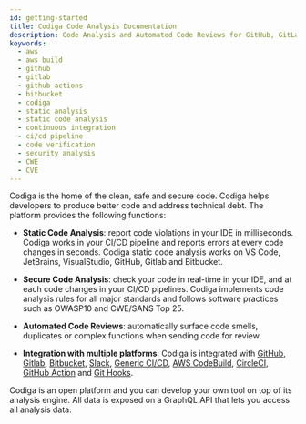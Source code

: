 ```yaml
---
id: getting-started
title: Codiga Code Analysis Documentation
description: Code Analysis and Automated Code Reviews for GitHub, GitLab and Bitbucket. Support for 12+ languages, start for free today.
keywords:
  - aws
  - aws build
  - github
  - gitlab
  - github actions
  - bitbucket
  - codiga
  - static analysis
  - static code analysis
  - continuous integration
  - ci/cd pipeline
  - code verification
  - security analysis
  - CWE
  - CVE
---
```


Codiga is the home of the clean, safe and secure code. Codiga helps developers to produce better code
and address technical debt. The platform provides the following functions:

- **Static Code Analysis**: report code violations in your IDE in milliseconds. Codiga works in your CI/CD pipeline and reports errors at every code changes in seconds. Codiga static code analysis works on VS Code, JetBrains, VisualStudio, GitHub, Gitlab and Bitbucket.
  
- **Secure Code Analysis**: check your code in real-time in your IDE, and at each code changes in your CI/CD pipelines. Codiga implements code analysis rules for all major standards and follows software practices such as OWASP10 and CWE/SANS Top 25.
  
- **Automated Code Reviews**: automatically surface code smells, duplicates or complex functions when sending code for review.
  
- **Integration with multiple platforms**: Codiga is integrated with [GitHub](./integration-github.md), [Gitlab](./integration-gitlab.md), [Bitbucket](./integration-bitbucket.md), [Slack](./integration-slack.md), [Generic CI/CD](./integration-ci.md), [AWS CodeBuild](./integration-aws-codebuild.md), [CircleCI](./integration-circle-ci.md), [GitHub Action](./integration-github-action.md) and [Git Hooks](./git-hooks.md).

Codiga is an open platform and you can develop your own tool on top of its analysis engine.
All data is exposed on a GraphQL API that lets you access all analysis data.
